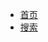    <!-- _navbar.md -->

* [首页](/README.md)
* [搜索](https://cn.bing.com/?scope=web&FORM=ANNTH1&pc=LCTS)




